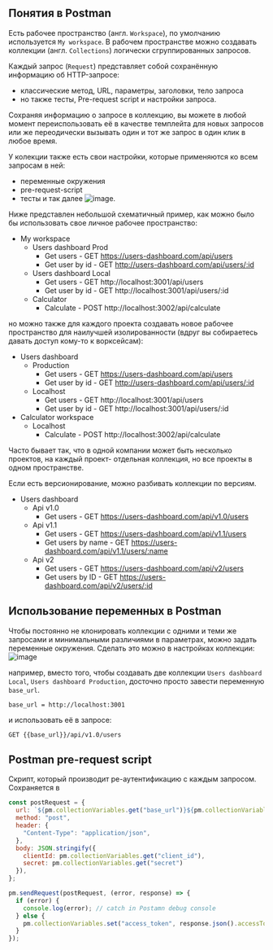 ## Понятия в Postman

Есть рабочее пространство (англ. `Workspace`), по умолчанию используется `My workspace`.
В рабочем пространстве можно создавать коллекции (англ. `Collections`) логически сгруппированных запросов.

Каждый запрос (`Request`) представляет собой сохранённую информацию об HTTP-запросе:
* классические метод, URL, параметры, заголовки, тело запроса
* но также тесты, Pre-request script и настройки запроса.

Сохраняя информацию о запросе в коллекцию, вы можете в любой момент переиспользовать её в качестве темплейта для новых запросов или же переодически вызывать один и тот же запрос в один клик в любое время.

У колекции также есть свои настройки, которые применяются ко всем запросам в ней:
* переменные окружения
* pre-request-script
* тесты и так далее
![image](https://github.com/Max-Starling/Notes/assets/22237384/9b118c4e-8cfa-47ae-b23d-7964764fe698).

Ниже представлен небольшой схематичный пример, как можно было бы использовать свое личное рабочее пространство:
* My workspace
  * Users dashboard Prod
    * Get users - GET https://users-dashboard.com/api/users
    * Get user by id - GET http://users-dashboard.com/api/users/:id
  * Users dashboard Local
    * Get users - GET http://localhost:3001/api/users
    * Get user by id - GET http://localhost:3001/api/users/:id
  * Calculator
    * Calculate - POST http://localhost:3002/api/calculate

но можно также для каждого проекта создавать новое рабочее пространство для наилучшей изолированности (вдруг вы собираетесь давать доступ кому-то к ворксейсам):
* Users dashboard
  * Production
    * Get users - GET https://users-dashboard.com/api/users
    * Get user by id - GET http://users-dashboard.com/api/users/:id
  * Localhost
    * Get users - GET http://localhost:3001/api/users
    * Get user by id - GET http://localhost:3001/api/users/:id
* Calculator workspace
  * Localhost
    * Calculate - POST http://localhost:3002/api/calculate

Часто бывает так, что в одной компании может быть несколько проектов, на каждый проект- отдельная коллекция, но все проекты в одном пространстве.

Если есть версионирование, можно разбивать коллекции по версиям.

* Users dashboard
  * Api v1.0
    * Get users - GET https://users-dashboard.com/api/v1.0/users
  * Api v1.1
    * Get users - GET https://users-dashboard.com/api/v1.1/users
    * Get users by name - GET https://users-dashboard.com/api/v1.1/users/:name
  * Api v2
    * Get users - GET https://users-dashboard.com/api/v2/users
    * Get users by ID - GET https://users-dashboard.com/api/v2/users/:id

## Использование переменных в Postman

Чтобы постоянно не клонировать коллекции с одними и теми же запросами и минимальными различиями в параметрах, можно задать переменные окружения. Сделать это можно в настройках коллекции:
![image](https://github.com/Max-Starling/Notes/assets/22237384/80a01de8-5c23-4b8f-be23-03d41f521def)

например, вместо того, чтобы создавать две коллекции `Users dashboard Local`, `Users dashboard Production`, досточно просто завести переменную `base_url`.
```
base_url = http://localhost:3001
```
и использовать её в запросе:
```
GET {{base_url}}/api/v1.0/users
```


## Postman pre-request script
Скрипт, который производит ре-аутентификацию с каждым запросом. Сохраняется в 
```js
const postRequest = {
  url: `${pm.collectionVariables.get("base_url")}${pm.collectionVariables.get("access_token_endpoint")}`,
  method: "post",
  header: {
    "Content-Type": "application/json",
  },
  body: JSON.stringify({
    clientId: pm.collectionVariables.get("client_id"),
    secret: pm.collectionVariables.get("secret")
  }),
};

pm.sendRequest(postRequest, (error, response) => {
  if (error) {
    console.log(error); // catch in Postamn debug console
  } else {
    pm.collectionVariables.set("access_token", response.json().accessToken);
  }
});
```
